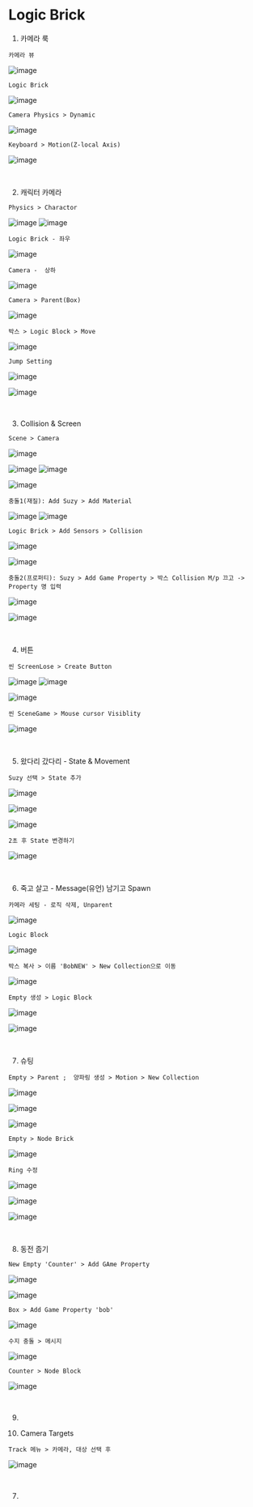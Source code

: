 Logic Brick
=============

1. 카메라 룩

`카메라 뷰`

![image](https://user-images.githubusercontent.com/30430227/146662937-e0432abc-ea22-4479-be53-83c283834e0e.png)

`Logic Brick`

![image](https://user-images.githubusercontent.com/30430227/146663031-d2cf2079-28bf-45eb-bc71-483dcc6cbe1d.png)

`Camera Physics > Dynamic`

![image](https://user-images.githubusercontent.com/30430227/146663299-d6384490-c4fb-4ba3-9510-4acc467d742b.png)

`Keyboard > Motion(Z-local Axis)`

![image](https://user-images.githubusercontent.com/30430227/146663318-a9423e76-e58a-4746-b377-080c6670e719.png)

<br>

2. 캐릭터 카메라 

`Physics > Charactor`

![image](https://user-images.githubusercontent.com/30430227/146663637-848e170f-f12b-42b5-80da-dbe253181a24.png)
![image](https://user-images.githubusercontent.com/30430227/146663645-0a655683-9ef9-4cc2-8749-8b234085060e.png)

`Logic Brick - 좌우`

![image](https://user-images.githubusercontent.com/30430227/146663670-492bdb58-e7c6-48fe-8ff6-56c5362280bf.png)

`Camera -  상하`

![image](https://user-images.githubusercontent.com/30430227/146663684-6ac08789-82d9-4bdd-af9a-3eb7c6bb0ed4.png)

`Camera > Parent(Box)`

![image](https://user-images.githubusercontent.com/30430227/146663749-8e17e4e6-803f-4fee-8e27-8ff3cea31ee4.png)

`박스 > Logic Block > Move`

![image](https://user-images.githubusercontent.com/30430227/146664739-519a6428-7342-4c2d-9341-699e3fe2097a.png)

`Jump Setting`

![image](https://user-images.githubusercontent.com/30430227/146664751-3e9a982b-356a-4303-8716-e90fdc418708.png)

![image](https://user-images.githubusercontent.com/30430227/146664761-39208405-dc35-4c32-a1e2-a937c579c74e.png)

<br>

3. Collision & Screen

`Scene > Camera`

![image](https://user-images.githubusercontent.com/30430227/146664883-a81b91eb-6292-4b8f-bc3d-8133dd463961.png)

![image](https://user-images.githubusercontent.com/30430227/146664971-d898d983-5f25-4ea2-978f-a89c49ce4f85.png)
![image](https://user-images.githubusercontent.com/30430227/146665070-6c5572e9-3195-43a9-8986-e978196952c7.png)

![image](https://user-images.githubusercontent.com/30430227/146664978-f17564e7-5eb5-4a1e-b0dc-7291d5f70ee9.png)

`충돌1(재질): Add Suzy > Add Material`

![image](https://user-images.githubusercontent.com/30430227/146665111-d1ccff68-5441-4372-9326-2523e829e4f7.png)
![image](https://user-images.githubusercontent.com/30430227/146665121-421ceb63-49dc-4274-ba7e-2b378e78d5dc.png)

`Logic Brick > Add Sensors > Collision`

![image](https://user-images.githubusercontent.com/30430227/146665161-ac4a4801-44b1-4d41-8f68-7e5f53379409.png)

![image](https://user-images.githubusercontent.com/30430227/146665194-ef14299e-2904-4e89-98f2-57b6f46a9289.png)

`충돌2(프로퍼티): Suzy > Add Game Property > 박스 Collision M/p 끄고 -> Property 명 입력`

![image](https://user-images.githubusercontent.com/30430227/146665251-7d43aeb5-c717-479e-ad20-85c72cb3f1b8.png)

![image](https://user-images.githubusercontent.com/30430227/146665281-47ff9a36-bfb6-4396-a131-3f614b098726.png)

<br>

4. 버튼 

`씬 ScreenLose > Create Button`

![image](https://user-images.githubusercontent.com/30430227/146665443-71b958c0-8b8b-4d6a-842d-0d388cb1bb76.png)
![image](https://user-images.githubusercontent.com/30430227/146665440-3ea3ec9e-f664-4af8-bbc5-33de76f99168.png)

![image](https://user-images.githubusercontent.com/30430227/146665499-29b9c0fd-1e64-48be-b0d9-cb20c999b4c9.png)

`씬 SceneGame > Mouse cursor Visiblity`

![image](https://user-images.githubusercontent.com/30430227/146665515-3532c3b9-abc1-4596-b78b-1b89708ccca2.png)

<br>

5. 왔다리 갔다리 - State & Movement

`Suzy 선택 > State 추가`

![image](https://user-images.githubusercontent.com/30430227/146665608-4cd7d59c-b247-42fb-a664-34f0e833808f.png)

![image](https://user-images.githubusercontent.com/30430227/146665670-1d011061-3397-45e6-8abc-d18c2ed7a413.png)

![image](https://user-images.githubusercontent.com/30430227/146665678-5f6b37ba-33b9-43ed-b8d8-cba022c1e898.png)

`2초 후 State 변경하기`

![image](https://user-images.githubusercontent.com/30430227/146665729-93d93772-e7b5-4f29-909b-1d4d6c78928a.png)

<br>

6. 죽고 살고 - Message(유언) 남기고 Spawn

`카메라 세팅 - 로직 삭제, Unparent`

![image](https://user-images.githubusercontent.com/30430227/146666171-a6950e3b-959f-434e-b7c9-9845bca6946e.png)

`Logic Block`

![image](https://user-images.githubusercontent.com/30430227/146666224-5450cb94-985c-4bc7-bc74-551e7212d531.png)

`박스 복사 > 이름 'BobNEW' > New Collection으로 이동`

![image](https://user-images.githubusercontent.com/30430227/146666241-5d68fdf8-f413-4acf-9ab2-4c207bdcbda0.png)

`Empty 생성 > Logic Block`

![image](https://user-images.githubusercontent.com/30430227/146666292-17b3c53d-bca2-4660-926b-6a602eb14db2.png)

![image](https://user-images.githubusercontent.com/30430227/146666390-db600ecc-a356-47e0-a4d4-ae1d8c34e7aa.png)

<br>

7. 슈팅 

`Empty > Parent ;  양파링 생성 > Motion > New Collection`

![image](https://user-images.githubusercontent.com/30430227/146696861-14806f0b-51b8-4ace-a72c-c82d74df8cf5.png)

![image](https://user-images.githubusercontent.com/30430227/146696938-f3782fa0-e764-4894-a52e-e9e7bcd2735f.png)

![image](https://user-images.githubusercontent.com/30430227/146696961-4744ebb1-f191-4a31-b1ae-4b0a24ffc060.png)

`Empty > Node Brick`

![image](https://user-images.githubusercontent.com/30430227/146698177-a5036a2e-8c7a-4315-ba4c-15d1d51988c0.png)

`Ring 수정`

![image](https://user-images.githubusercontent.com/30430227/146699090-17c74c47-0252-47bd-aea2-61c8b8258890.png)

![image](https://user-images.githubusercontent.com/30430227/146699357-59aa722e-1583-4e5f-b421-75cbfea522ae.png)

![image](https://user-images.githubusercontent.com/30430227/146699384-8bca9c7e-9694-45a2-9087-1b1b4f73ac2f.png)

<br>

8. 동전 줍기

`New Empty 'Counter' > Add GAme Property`

![image](https://user-images.githubusercontent.com/30430227/146704651-4013e039-bb26-4458-bd60-98cd6e3f147d.png)

![image](https://user-images.githubusercontent.com/30430227/146704723-fb9cd676-85a0-43cb-b31b-ee40bcaff50b.png)

`Box > Add Game Property 'bob'`

![image](https://user-images.githubusercontent.com/30430227/146704692-cbf22ad2-0dbe-42b0-bbe2-56bcb0870920.png)

`수지 충돌 > 메시지`

![image](https://user-images.githubusercontent.com/30430227/146704784-f13a276e-a1a5-4663-a7f8-84dbdc82871a.png)

`Counter > Node Block `

![image](https://user-images.githubusercontent.com/30430227/146704843-a42a0317-6fab-4588-94b8-1838cbba2652.png)

<br>

9. 



55. Camera Targets

`Track 메뉴 > 카메라, 대상 선택 후`

![image](https://user-images.githubusercontent.com/30430227/146665938-eb64bd99-026b-4d27-80bd-7dc46ac06dde.png)

<br>

7. 








